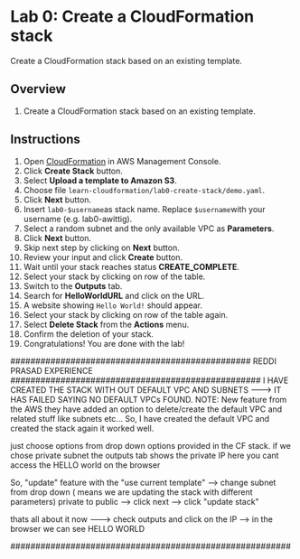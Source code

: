 # Lab 0: Create a CloudFormation stack

Create a CloudFormation stack based on an existing template.

## Overview
1. Create a CloudFormation stack based on an existing template.

## Instructions
1. Open [CloudFormation](https://console.aws.amazon.com/cloudformation) in AWS Management Console.
1. Click **Create Stack** button.
1. Select **Upload a template to Amazon S3**.
1. Choose file `learn-cloudformation/lab0-create-stack/demo.yaml`.
1. Click **Next** button.
1. Insert `lab0-$username`as stack name. Replace `$username`with your username (e.g. lab0-awittig).
1. Select a random subnet and the only available VPC as **Parameters**.
1. Click **Next** button.
1. Skip next step by clicking on **Next** button.
1. Review your input and click **Create** button.
1. Wait until your stack reaches status **CREATE_COMPLETE**.
1. Select your stack by clicking on row of the table.
1. Switch to the **Outputs** tab.
1. Search for **HelloWorldURL** and click on the URL.
1. A website showing `Hello World!` should appear.
1. Select your stack by clicking on row of the table again.
1. Select **Delete Stack** from the **Actions** menu.
1. Confirm the deletion of your stack.
1. Congratulations! You are done with the lab!

################################################
REDDI PRASAD EXPERIENCE
##################################################
I HAVE CREATED THE STACK WITH OUT DEFAULT VPC AND SUBNETS  ---> IT HAS FAILED SAYING NO DEFAULT VPCs FOUND.
NOTE: New feature from the AWS they have added an option to delete/create the default VPC and related stuff like subnets etc...
So, I have created the default VPC and created the stack again it worked well.

just choose options from drop down options provided in the CF stack. if we chose private subnet the outputs tab shows the private IP
here you cant access the HELLO world on the browser

So, "update" feature with the "use current template" --> change subnet from drop down ( means we are updating the stack with different parameters) 
private to public --> click next --> click "update stack"

thats all about it now ---> check outputs and click on the IP --> in the browser we can see HELLO WORLD 

######################################################## 
